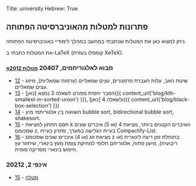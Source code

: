 Title: university
Hebrew: True

## פתרונות למטלות מהאוניברסיטה הפתוחה

ניתן למצוא כאן את המטלות שכתבתי במחשב במהלך לימודיי באוניברסיטה הפתוחה.

את המטלות כתבתי ב-LaTeX (קומפלו בעזרת XeTeX).

### מבוא לאלגוריתמים, 20407 <small>[מטלות 2012א](http://dl.dropbox.com/u/18261201/algo.pdf)</small>

- [12](http://dl.dropbox.com/u/18261201/20407-12.pdf) - שיטת האב, עלות העברת פרמטרים, עצים שמאליים (ערמות שמאליות), מיזוג עצים שמאליים.
- [13](http://dl.dropbox.com/u/18261201/20407-13.pdf) - הסבר יחסית מפורט לשאלה 3 נמצא [כאן]({{ content_url('blog/kth-smallest-in-sorted-union') }}), ולשאלה 4 [כאן]({{ content_url('blog/black-box-selection') }})
- [14](http://dl.dropbox.com/u/18261201/20407-14.zip) - השוואה בין אלגוריתמי מיון bubble sort, bidirectional bubble sort, shakesort.
- [15](http://dl.dropbox.com/u/18261201/20407-15.pdf) - חסם תחתון למציאת k האיברים הקטנים ביותר, מציאת 4 (או 5) איברים שונים שסכומם z, בעיית הגלישה במערך, פתרון בעיית Compactify-List.
- [16](http://dl.dropbox.com/u/18261201/20407-16.pdf) - מציאת זוג (או 4) איברים שונים שסכומם z בתוחלת זמן ריצה לינארית (או ריבועית), מיעון פתוח, אלגוריתם חלופי למחיקת צומת מעץ בינארי, שיחזור עץ חיפוש בינארי מסריקה סופית.

### אינפי 2, 20212

- [15](http://dl.dropbox.com/u/18261201/infi2-15-solution.pdf) - [מטלה](http://dl.dropbox.com/u/18261201/infi2-15.pdf)
